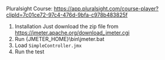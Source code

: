 Pluralsight Course: https://app.pluralsight.com/course-player?clipId=7c01ce72-97c4-476d-9bfa-c978b483825f

1. Installation Just download the zip file from https://jmeter.apache.org/download_jmeter.cgi
2. Run {JMETER_HOME}\bin\jmeter.bat
3. Load `SimpleController.jmx`
4. Run the test
